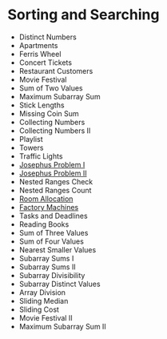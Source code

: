 # Sorting and Searching
 - Distinct Numbers
 - Apartments
 - Ferris Wheel
 - Concert Tickets
 - Restaurant Customers
 - Movie Festival
 - Sum of Two Values
 - Maximum Subarray Sum
 - Stick Lengths
 - Missing Coin Sum
 - Collecting Numbers
 - Collecting Numbers II
 - Playlist
 - Towers
 - Traffic Lights
 - [Josephus Problem I](JosephusProblemI.cpp)
 - [Josephus Problem II](JosephusProblemII.cpp)
 - Nested Ranges Check
 - Nested Ranges Count
 - [Room Allocation](RoomAllocation.cpp)
 - [Factory Machines](FactoryMachines.cpp)
 - Tasks and Deadlines
 - Reading Books
 - Sum of Three Values
 - Sum of Four Values
 - Nearest Smaller Values
 - Subarray Sums I
 - Subarray Sums II
 - Subarray Divisibility
 - Subarray Distinct Values
 - Array Division
 - Sliding Median
 - Sliding Cost
 - Movie Festival II
 - Maximum Subarray Sum II
